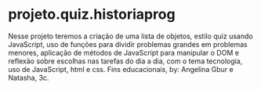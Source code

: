 # projeto.quiz.historiaprog
Nesse projeto teremos a criação de uma lista de objetos, estilo quiz usando JavaScript, uso de funções para dividir problemas grandes em problemas menores, aplicação de métodos de JavaScript para manipular o DOM e reflexão sobre escolhas nas tarefas do dia a dia, com o tema tecnologia, uso de JavaScript, html e css.
Fins educacionais, by: Angelina Gbur e Natasha, 3c.
